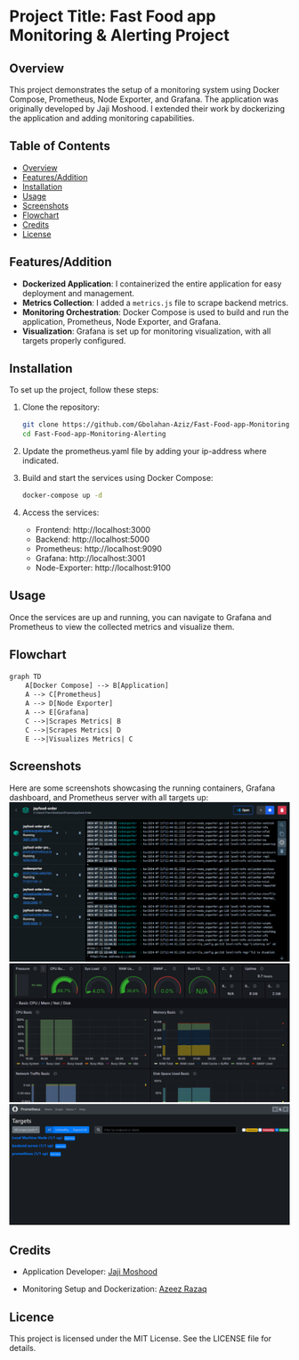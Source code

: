 # Project Title: Fast Food app Monitoring & Alerting Project

## Overview
This project demonstrates the setup of a monitoring system using Docker Compose, Prometheus, Node Exporter, and Grafana. The application was originally developed by Jaji Moshood. I extended their work by dockerizing the application and adding monitoring capabilities.

## Table of Contents
- [Overview](#overview)
- [Features/Addition](#features)
- [Installation](#installation)
- [Usage](#usage)
- [Screenshots](#screenshots)
- [Flowchart](#flowchart)
- [Credits](#credits)
- [License](#license)

## Features/Addition
- **Dockerized Application**: I containerized the entire application for easy deployment and management.
- **Metrics Collection**: I added a `metrics.js` file to scrape backend metrics.
- **Monitoring Orchestration**: Docker Compose is used to build and run the application, Prometheus, Node Exporter, and Grafana.
- **Visualization**: Grafana is set up for monitoring visualization, with all targets properly configured.

## Installation
To set up the project, follow these steps:

1. Clone the repository:
   ```sh
   git clone https://github.com/Gbolahan-Aziz/Fast-Food-app-Monitoring-Alerting.git
   cd Fast-Food-app-Monitoring-Alerting

2. Update the prometheus.yaml file by adding your ip-address where indicated.

3. Build and start the services using Docker Compose:
    ```sh
    docker-compose up -d

4. Access the services:
    - Frontend: http://localhost:3000
    - Backend: http://localhost:5000
    - Prometheus: http://localhost:9090
    - Grafana: http://localhost:3001
    - Node-Exporter: http://localhost:9100

## Usage
Once the services are up and running, you can navigate to Grafana and Prometheus to view the collected metrics and visualize them.

## Flowchart
```mermaid
graph TD
    A[Docker Compose] --> B[Application]
    A --> C[Prometheus]
    A --> D[Node Exporter]
    A --> E[Grafana]
    C -->|Scrapes Metrics| B
    C -->|Scrapes Metrics| D
    E -->|Visualizes Metrics| C
```

## Screenshots
Here are some screenshots showcasing the running containers, Grafana dashboard, and Prometheus server with all targets up:
![Running Containers](screenshots/container.png)
![Grafana Dashboard](screenshots/dash.png)
![Prometheus Targets](screenshots/prom.png)

## Credits
- Application Developer: [Jaji Moshood](https://github.com/jaymhorsh)

- Monitoring Setup and Dockerization: [Azeez Razaq](https://github.com/Gbolahan-Aziz)


## Licence
This project is licensed under the MIT License. See the LICENSE file for details.